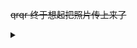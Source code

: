 ~~qrqr 终于想起把照片传上来了~~

<details>
<summary></summary>

![](IMG_20221121_144653.webp)

![](IMG_20221211_115006.webp)

![](IMG_20221212_003319.webp)